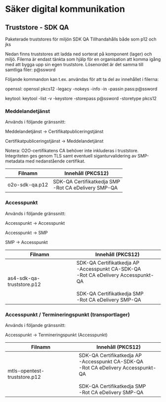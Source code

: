 # Säker digital kommunikation

## Truststore - SDK QA
Paketerade truststores för miljön SDK QA
Tillhandahålls både som p12 och jks

Nedan finns truststores att ladda ned sorterat på komponent (lager) och miljö. Filerna är endast tänkta som hjälp för en organisation att komma igång med att bygga upp sin egen truststore.
Lösenordet är det samma till samtliga filer: p@ssword

Följande kommandon kan t.ex. användas för att ta del av innehållet i filerna:

openssl:
openssl pkcs12 -legacy -nokeys -info -in <fil> -passin pass:p@ssword

keytool:
keytool -list -v -keystore <fil> -storepass p@ssword -storetype pkcs12

### Meddelandetjänst

Används i följande gränssnitt:

Meddelandetjänst -> Certifikatpubliceringstjänst

Certifikatpubliceringstjänst -> Meddelandetjänst

Notera: O2O-certifikatens CA behöver inte inkluderas i truststore. Integriteten ges genom TLS samt eventuell siganturvalidering av SMP-metadata med nedanstående certifikat.


| Filnamn                         | Innehåll (PKCS12)                                          |
| --------------------------------- | ------------------------------------------------------------- |
| o2o-sdk-qa.p12 | SDK-QA Certifikatkedja SMP<br /> -Rot CA eDelivery SMP-QA |


### Accesspunkt
Används i följande gränssnitt:

Accesspunkt -> Accesspunkt

Accesspunkt -> SMP

SMP -> Accesspunkt

| Filnamn                         | Innehåll (PKCS12)                                          |
| --------------------------------- | ------------------------------------------------------------- |
|as4-sdk-qa-truststore.p12 | SDK-QA Certifikatkedja AP<br />-Accesspunkt CA-SDK-QA<br />-Rot CA eDelivery Accesspunkt-QA<br /><br />SDK-QA Certifikatkedja SMP<br />-Rot CA eDelivery SMP-QA |


### Accesspunkt / Termineringspunkt (transportlager)
Används i följande gränssnitt:

Accesspunkt -> Termineringspunkt (Accesspunkt)

| Filnamn                         | Innehåll (PKCS12)                                          |
| --------------------------------- | ------------------------------------------------------------- |
|mtls-opentest-truststore.p12 | SDK-QA Certifikatkedja AP<br />-Accesspunkt CA-SDK-QA<br />-Rot CA eDelivery Accesspunkt-QA<br /><br />SDK-QA Certifikatkedja SMP<br />-Rot CA eDelivery SMP-QA |


